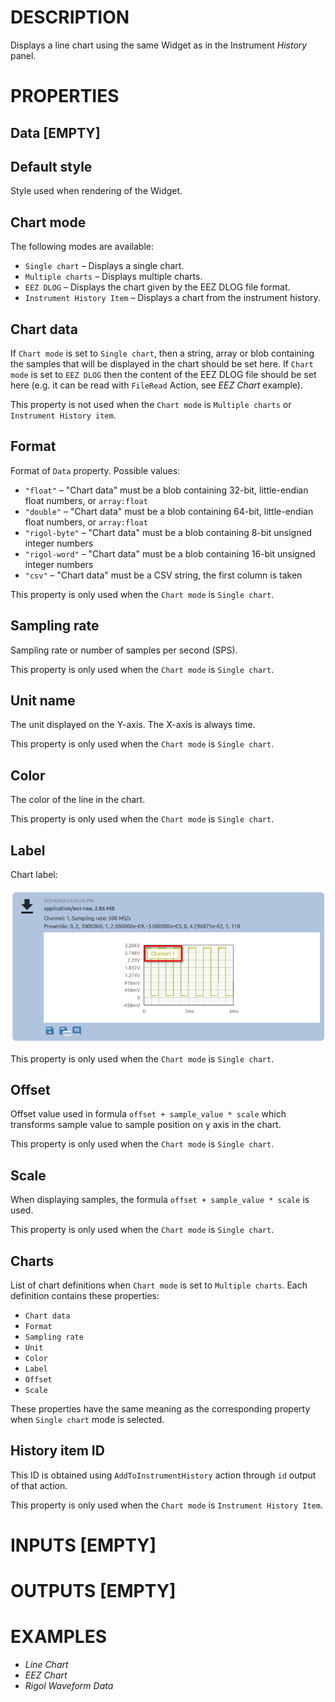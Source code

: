 # DESCRIPTION

Displays a line chart using the same Widget as in the Instrument _History_ panel.

# PROPERTIES

## Data [EMPTY]


## Default style

Style used when rendering of the Widget.

## Chart mode

The following modes are available:

- `Single chart` – Displays a single chart.
- `Multiple charts` – Displays multiple charts.
- `EEZ DLOG` – Displays the chart given by the EEZ DLOG file format.
- `Instrument History Item` – Displays a chart from the instrument history.

## Chart data

If `Chart mode` is set to `Single chart`, then a string, array or blob containing the samples that will be displayed in the chart should be set here. If `Chart mode` is set to `EEZ DLOG` then the content of the EEZ DLOG file should be set here (e.g. it can be read with `FileRead` Action, see _EEZ Chart_ example).

This property is not used when the `Chart mode` is `Multiple charts` or `Instrument History item`.

## Format

Format of `Data` property. Possible values:

- `"float"` – "Chart data" must be a blob containing 32-bit, little-endian float numbers, or `array:float`
- `"double"` – "Chart data" must be a blob containing 64-bit, little-endian float numbers, or `array:float`
- `"rigol-byte"` – "Chart data" must be a blob containing 8-bit unsigned integer numbers
- `"rigol-word"` – "Chart data" must be a blob containing 16-bit unsigned integer numbers
- `"csv"` – "Chart data" must be a CSV string, the first column is taken

This property is only used when the `Chart mode` is `Single chart`.

## Sampling rate

Sampling rate or number of samples per second (SPS).

This property is only used when the `Chart mode` is `Single chart`.

## Unit name

The unit displayed on the Y-axis. The X-axis is always time.

This property is only used when the `Chart mode` is `Single chart`.

## Color

The color of the line in the chart.

This property is only used when the `Chart mode` is `Single chart`.

## Label

Chart label:

![Alt text](../images/add_to_instrument_history_label.png)

This property is only used when the `Chart mode` is `Single chart`.

## Offset

Offset value used in formula `offset + sample_value * scale` which transforms sample value to sample position on y axis in the chart.

This property is only used when the `Chart mode` is `Single chart`.

## Scale

When displaying samples, the formula `offset + sample_value * scale` is used.

This property is only used when the `Chart mode` is `Single chart`.

## Charts

List of chart definitions when `Chart mode` is set to `Multiple charts`. Each definition contains these properties:

- `Chart data`
- `Format`
- `Sampling rate`
- `Unit`
- `Color`
- `Label`
- `Offset`
- `Scale`

These properties have the same meaning as the corresponding property when `Single chart` mode is selected.

## History item ID

This ID is obtained using `AddToInstrumentHistory` action through `id` output of that action.

This property is only used when the `Chart mode` is `Instrument History Item`.

# INPUTS [EMPTY]

# OUTPUTS [EMPTY]

# EXAMPLES

* _Line Chart_
* _EEZ Chart_
* _Rigol Waveform Data_
